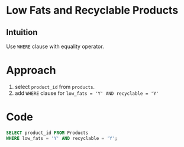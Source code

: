 # Low Fats and Recyclable Products

## Intuition
Use `WHERE` clause with equality operator.

# Approach
1. select `product_id` from `products`.
2. add `WHERE` clause for `low_fats = 'Y' AND recyclable = 'Y'`

# Code
```sql
SELECT product_id FROM Products
WHERE low_fats = 'Y' AND recyclable = 'Y';
```
